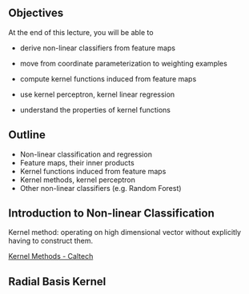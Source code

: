 ## Objectives

At the end of this lecture, you will be able to

- derive non-linear classifiers from feature maps

- move from coordinate parameterization to weighting examples

- compute kernel functions induced from feature maps

- use kernel perceptron, kernel linear regression

- understand the properties of kernel functions

## Outline

- Non-linear classification and regression
- Feature maps, their inner products
- Kernel functions induced from feature maps
- Kernel methods, kernel perceptron
- Other non-linear classifiers (e.g. Random Forest)

## Introduction to Non-linear Classification

Kernel method: operating on high dimensional vector without explicitly having to construct them.

[Kernel Methods - Caltech](https://www.youtube.com/watch?v=XUj5JbQihlU)


## Radial Basis Kernel 